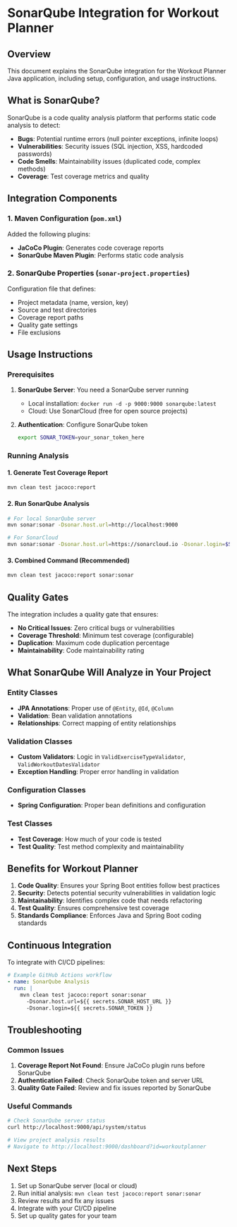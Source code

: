 # SonarQube Integration for Workout Planner

## Overview
This document explains the SonarQube integration for the Workout Planner Java application, including setup, configuration, and usage instructions.

## What is SonarQube?
SonarQube is a code quality analysis platform that performs static code analysis to detect:
- **Bugs**: Potential runtime errors (null pointer exceptions, infinite loops)
- **Vulnerabilities**: Security issues (SQL injection, XSS, hardcoded passwords)
- **Code Smells**: Maintainability issues (duplicated code, complex methods)
- **Coverage**: Test coverage metrics and quality

## Integration Components

### 1. Maven Configuration (`pom.xml`)
Added the following plugins:
- **JaCoCo Plugin**: Generates code coverage reports
- **SonarQube Maven Plugin**: Performs static code analysis

### 2. SonarQube Properties (`sonar-project.properties`)
Configuration file that defines:
- Project metadata (name, version, key)
- Source and test directories
- Coverage report paths
- Quality gate settings
- File exclusions

## Usage Instructions

### Prerequisites
1. **SonarQube Server**: You need a SonarQube server running
   - Local installation: `docker run -d -p 9000:9000 sonarqube:latest`
   - Cloud: Use SonarCloud (free for open source projects)

2. **Authentication**: Configure SonarQube token
   ```bash
   export SONAR_TOKEN=your_sonar_token_here
   ```

### Running Analysis

#### 1. Generate Test Coverage Report
```bash
mvn clean test jacoco:report
```

#### 2. Run SonarQube Analysis
```bash
# For local SonarQube server
mvn sonar:sonar -Dsonar.host.url=http://localhost:9000

# For SonarCloud
mvn sonar:sonar -Dsonar.host.url=https://sonarcloud.io -Dsonar.login=$SONAR_TOKEN
```

#### 3. Combined Command (Recommended)
```bash
mvn clean test jacoco:report sonar:sonar
```

## Quality Gates

The integration includes a quality gate that ensures:
- **No Critical Issues**: Zero critical bugs or vulnerabilities
- **Coverage Threshold**: Minimum test coverage (configurable)
- **Duplication**: Maximum code duplication percentage
- **Maintainability**: Code maintainability rating

## What SonarQube Will Analyze in Your Project

### Entity Classes
- **JPA Annotations**: Proper use of `@Entity`, `@Id`, `@Column`
- **Validation**: Bean validation annotations
- **Relationships**: Correct mapping of entity relationships

### Validation Classes
- **Custom Validators**: Logic in `ValidExerciseTypeValidator`, `ValidWorkoutDatesValidator`
- **Exception Handling**: Proper error handling in validation

### Configuration Classes
- **Spring Configuration**: Proper bean definitions and configuration

### Test Classes
- **Test Coverage**: How much of your code is tested
- **Test Quality**: Test method complexity and maintainability

## Benefits for Workout Planner

1. **Code Quality**: Ensures your Spring Boot entities follow best practices
2. **Security**: Detects potential security vulnerabilities in validation logic
3. **Maintainability**: Identifies complex code that needs refactoring
4. **Test Quality**: Ensures comprehensive test coverage
5. **Standards Compliance**: Enforces Java and Spring Boot coding standards

## Continuous Integration

To integrate with CI/CD pipelines:

```yaml
# Example GitHub Actions workflow
- name: SonarQube Analysis
  run: |
    mvn clean test jacoco:report sonar:sonar
      -Dsonar.host.url=${{ secrets.SONAR_HOST_URL }}
      -Dsonar.login=${{ secrets.SONAR_TOKEN }}
```

## Troubleshooting

### Common Issues
1. **Coverage Report Not Found**: Ensure JaCoCo plugin runs before SonarQube
2. **Authentication Failed**: Check SonarQube token and server URL
3. **Quality Gate Failed**: Review and fix issues reported by SonarQube

### Useful Commands
```bash
# Check SonarQube server status
curl http://localhost:9000/api/system/status

# View project analysis results
# Navigate to http://localhost:9000/dashboard?id=workoutplanner
```

## Next Steps
1. Set up SonarQube server (local or cloud)
2. Run initial analysis: `mvn clean test jacoco:report sonar:sonar`
3. Review results and fix any issues
4. Integrate with your CI/CD pipeline
5. Set up quality gates for your team
